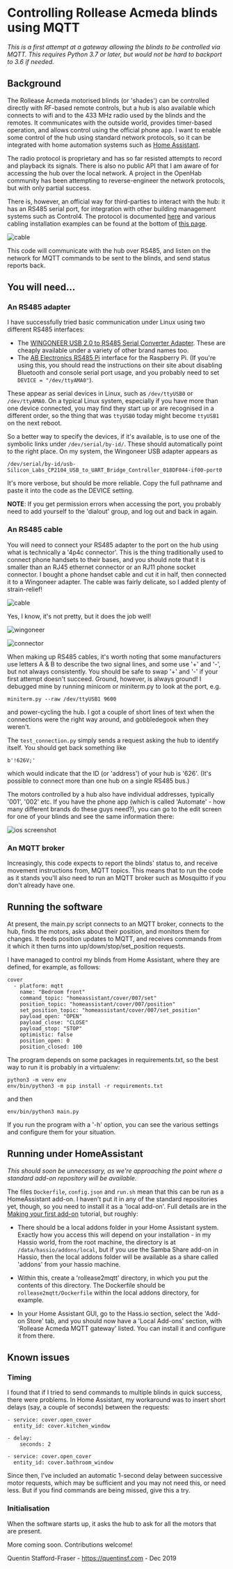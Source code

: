 # Controlling Rollease Acmeda blinds using MQTT

*This is a first attempt at a gateway allowing the blinds to be controlled via MQTT.    This requires Python 3.7 or later, but would not be hard to backport to 3.6 if needed.*

## Background

The Rollease Acmeda motorised blinds (or 'shades') can be controlled directly with RF-based remote controls, but a hub is also available which connects to wifi and to the 433 MHz radio used by the blinds and the remotes.  It communicates with the outside world, provides timer-based operation, and allows control using the official phone app.  I want to enable some control of the hub using standard network protocols, so  it can be integrated with home automation systems such as [Home Assistant](https://home-assistant.io).

The radio protocol is proprietary and has so far resisted attempts to record and playback its signals. There is also no public API that I am aware of for accessing the hub over the local network. A project in the OpenHab community has been attempting to reverse-engineer the network protocols, but with only partial success.

There is, however, an official way for third-parties to interact with the hub: it has an RS485 serial port, for integration with other building management systems such as Control4.  The protocol is documented [here](https://www.rolleaseacmeda.com/docs/default-source/us/smart-home-integration/serial-protocol/Serial_Protocol_PRGM_GL_v1_3pdf.pdf) and various cabling installation examples can be found at the bottom of [this page](https://www.rolleaseacmeda.com/au/products/product-detail/automate_serial-guide_au).

![cable](https://raw.githubusercontent.com/quentinsf/rollease2mqtt/master/rollease2mqtt/docs/hub-400.jpg)

This code will communicate with the hub over RS485, and listen on the network for MQTT commands to be sent to the blinds, and send status reports back. 

## You will need...

### An RS485 adapter

I have successfully tried basic communication under Linux using two different RS485 interfaces:
* The [WINGONEER USB 2.0 to RS485 Serial Converter Adapter](https://www.amazon.co.uk/WINGONEER-Converter-Adapter-SN75176-protection-2/dp/B01N3LM0PU/ref=sr_1_10). These are cheaply available under a variety of other brand names too.
* The [AB Electronics RS485 Pi](https://www.abelectronics.co.uk/p/77/rs485-pi) interface for the Raspberry Pi.  (If you're using this, you should read the instructions on their site about disabling Bluetooth and console serial port usage, and you probably need to set `DEVICE = "/dev/ttyAMA0"`).

These appear as serial devices in Linux, such as `/dev/ttyUSB0` or `/dev/ttyAMA0`.   On a typical Linux system, especially if you have more than one device connected, you may find they start up or are recognised in a different order, so the thing that was `ttyUSB0` today might become `ttyUSB1` on the next reboot. 

So a better way to specify the devices, if it's available, is to use one of the symbolic links under `/dev/serial/by-id/`.  These should automatically point to the right place.  On my system, the Wingoneer USB adapter appears as

    /dev/serial/by-id/usb-Silicon_Labs_CP2104_USB_to_UART_Bridge_Controller_018DF044-if00-port0

It's more verbose, but should be more reliable.   Copy the full pathname and paste it into the code as the DEVICE setting.

**NOTE**: If you get permission errors when accessing the port, you probably need to add yourself to the 'dialout' group, and log out and back in again.

### An RS485 cable

You will need to connect your RS485 adapter to the port on the hub using what is technically a '4p4c connector'.  This is the thing traditionally used to connect phone handsets to their bases, and you should note that it is smaller than an RJ45 ethernet connector or an RJ11 phone socket connector.  I bought a phone handset cable and cut it in half, then connected it to a Wingoneer adapter.  The cable was fairly delicate, so I added plenty of strain-relief!

![cable](https://raw.githubusercontent.com/quentinsf/rollease2mqtt/master/rollease2mqtt/docs/cable-400.jpg)

Yes, I know, it's not pretty, but it does the job well!

![wingoneer](https://raw.githubusercontent.com/quentinsf/rollease2mqtt/master/rollease2mqtt/docs/wingoneer-400.jpg)

![connector](https://raw.githubusercontent.com/quentinsf/rollease2mqtt/master/rollease2mqtt/docs/connector-400.jpg)

When making up RS485 cables, it's worth noting that some manufacturers use letters A & B to describe the two signal lines, and some use '+' and '-', but not always consistently.  You should be safe to swap '+' and '-' if your first attempt doesn't succeed.  Ground, however, is always ground!  I debugged mine by running minicom or miniterm.py to look at the port, e.g.

    miniterm.py --raw /dev/ttyUSB1 9600

and power-cycling the hub.  I got a couple of short lines of text when the connections were the right way around, and gobbledegook when they weren't.

The `test_connection.py` simply sends a request asking the hub to identify itself.  You should get back something like

    b'!626V;'

which would indicate that the ID (or 'address') of your hub is '626'.  (It's possible to connect more than one hub on a single RS485 bus.) 

The motors controlled by a hub also have individual addresses, typically '001', '002' etc.  If you have the phone app (which is called 'Automate' - how many different brands do these guys need?), you can go to the edit screen for one of your blinds and see the same information there:

![ios screenshot](https://raw.githubusercontent.com/quentinsf/rollease2mqtt/master/rollease2mqtt/docs/ios-400.jpg)

### An MQTT broker

Increasingly, this code expects to report the blinds' status to, and receive movement instructions from, MQTT topics.  This means that to run the code as it stands you'll also need to run an MQTT broker such as Mosquitto if you don't already have one.

## Running the software

At present, the main.py script connects to an MQTT broker, connects to the hub, finds the motors, asks about their position, and monitors them for changes. It feeds position updates to MQTT, and receives commands from it which it then turns into up/down/stop/set_position requests.

I have managed to control my blinds from Home Assistant, where they are defined, for example, as follows:

    cover
      - platform: mqtt
        name: "Bedroom front"
        command_topic: "homeassistant/cover/007/set"
        position_topic: "homeassistant/cover/007/position"
        set_position_topic: "homeassistant/cover/007/set_position"
        payload_open: "OPEN"
        payload_close: "CLOSE"
        payload_stop: "STOP"
        optimistic: false
        position_open: 0
        position_closed: 100

The program depends on some packages in requirements.txt, so the best way to run it is probably in a virtualenv:

    python3 -m venv env
    env/bin/python3 -m pip install -r requirements.txt

and then

    env/bin/python3 main.py

If you run the program with a '-h' option, you can see the various settings and configure them for your situation.

## Running under HomeAssistant

_This should soon be unnecessary, as we're approaching the point where a standard add-on repository will be available._


The files `Dockerfile`, `config.json` and `run.sh` mean that this can be run as a HomeAssistant add-on.  I haven't put it in any of the standard repositories yet, though, so you need to install it as a 'local add-on'.  Full details are in the [Making your first add-on](https://developers.home-assistant.io/docs/en/hassio_addon_tutorial.html) tutorial, but roughly:

* There should be a local addons folder in your Home Assistant system. Exactly how you access this will depend on your  installation - in my Hassio world, from the root machine, the directory is at `/data/hassio/addons/local`, but if you use the Samba Share add-on in Hassio, then the local addons folder will be available as a share called 'addons' from your hassio machine.

* Within this, create a 'rollease2mqtt' directory, in which you put the contents of this directory.  The Dockerfile should be `rollease2mqtt/Dockerfile` within the local addons directory, for example.

* In your Home Assistant GUI, go to the Hass.io section, select the 'Add-on Store' tab, and you should now have a 'Local Add-ons' section, with 'Rollease Acmeda MQTT gateway' listed.  You can install it and configure it from there.

## Known issues

### Timing

I found that if I tried to send commands to multiple blinds in quick success, there were problems.  In Home Assistant, my workaround was to insert short delays (say, a couple of seconds) between the requests:

    - service: cover.open_cover
      entity_id: cover.kitchen_window

    - delay:
        seconds: 2

    - service: cover.open_cover
      entity_id: cover.bathroom_window

Since then, I've included an automatic 1-second delay between successive motor requests, which may be sufficient and you may not need this, or need less.  But if you find commands are being missed, give this a try.

### Initialisation

When the software starts up, it asks the hub to ask for all the motors that are present. 

More coming soon.  Contributions welcome!


Quentin Stafford-Fraser - https://quentinsf.com - Dec 2019



